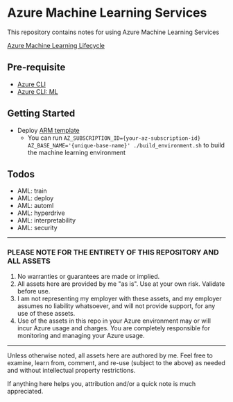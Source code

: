# Azure Machine Learning Services

This repository contains notes for using Azure Machine Learning Services

[Azure Machine Learning Lifecycle](./notes/machine_learning_lifecycle.md)

## Pre-requisite

- [Azure CLI](https://docs.microsoft.com/en-us/cli/azure/install-azure-cli?view=azure-cli-latest)
- [Azure CLI: ML](https://docs.microsoft.com/en-us/azure/machine-learning/service/reference-azure-machine-learning-cli)

## Getting Started

- Deploy [ARM template](./arm/ml_environment.json)
  - You can run `AZ_SUBSCRIPTION_ID={your-az-subscription-id} AZ_BASE_NAME='{unique-base-name}' ./build_environment.sh` to build the machine learning environment

## Todos

- AML: train
- AML: deploy
- AML: automl
- AML: hyperdrive
- AML: interpretability
- AML: security

---

### PLEASE NOTE FOR THE ENTIRETY OF THIS REPOSITORY AND ALL ASSETS

1. No warranties or guarantees are made or implied.
2. All assets here are provided by me "as is". Use at your own risk. Validate before use.
3. I am not representing my employer with these assets, and my employer assumes no liability whatsoever, and will not provide support, for any use of these assets.
4. Use of the assets in this repo in your Azure environment may or will incur Azure usage and charges. You are completely responsible for monitoring and managing your Azure usage.

---

Unless otherwise noted, all assets here are authored by me. Feel free to examine, learn from, comment, and re-use (subject to the above) as needed and without intellectual property restrictions.

If anything here helps you, attribution and/or a quick note is much appreciated.